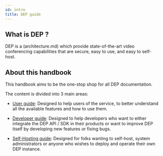 ```yaml
---
id: intro
title: DEP guide
---
```

## What is DEP ?

DEP is a (architecture.md) which provide state-of-the-art video conferencing
capabilities that are secure, easy to use, and easy to self-host.

## About this handbook 

This handbook aims to be the one-stop shop for all DEP documentation.

The content is divided into 3 main areas:

* [User guide](browsers.md): Designed to help users of the service, to better
understand all the available features and how to use them.

* [Developer guide](contributing.md): Designed to help developers who want to either
integrate the DEP API / SDK in their products or want to improve DEP
itself by developing new features or fixing bugs.

* [Self-Hosting guide](devops-guide.md): Designed for folks wanting to self-host, system administrators
or anyone who wishes to deploy and operate their own DEP instance.


